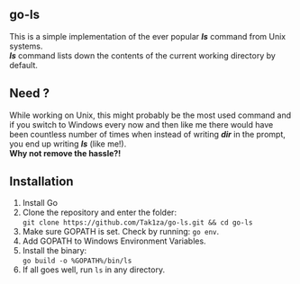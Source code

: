 ## go-ls

This is a simple implementation of the ever popular ***ls*** command from Unix systems. <br />
***ls*** command lists down the contents of the current working directory by default.

## Need ?

While working on Unix, this might probably be the most used command and if you switch to Windows every now and then like me there would have been countless number of times when instead of writing ***dir*** in the prompt, you end up writing ***ls*** (like me!). <br />
**Why not remove the hassle?!**

## Installation

1. Install Go
2. Clone the repository and enter the folder: <br />
   ```git clone https://github.com/Tak1za/go-ls.git && cd go-ls```
3. Make sure GOPATH is set. Check by running: ```go env```.
4. Add GOPATH to Windows Environment Variables.
5. Install the binary: <br />
   ```go build -o %GOPATH%/bin/ls```
6. If all goes well, run ```ls``` in any directory.